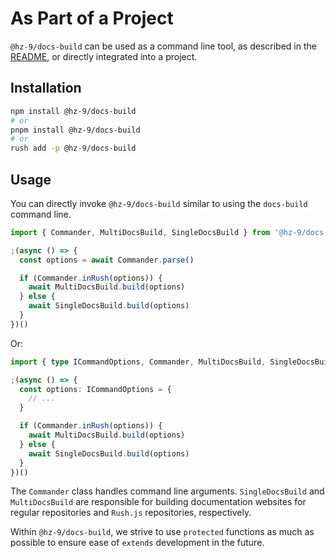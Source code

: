 # As Part of a Project

`@hz-9/docs-build` can be used as a command line tool, as described in the [README](./), or directly integrated into a project.

## Installation

```bash
npm install @hz-9/docs-build
# or
pnpm install @hz-9/docs-build
# or
rush add -p @hz-9/docs-build
```

## Usage

You can directly invoke `@hz-9/docs-build` similar to using the `docs-build` command line.

```ts
import { Commander, MultiDocsBuild, SingleDocsBuild } from '@hz-9/docs-build'

;(async () => {
  const options = await Commander.parse()

  if (Commander.inRush(options)) {
    await MultiDocsBuild.build(options)
  } else {
    await SingleDocsBuild.build(options)
  }
})()
```

Or:

```ts
import { type ICommandOptions, Commander, MultiDocsBuild, SingleDocsBuild } from '@hz-9/docs-build'

;(async () => {
  const options: ICommandOptions = {
    // ...
  }

  if (Commander.inRush(options)) {
    await MultiDocsBuild.build(options)
  } else {
    await SingleDocsBuild.build(options)
  }
})()
```

The `Commander` class handles command line arguments. `SingleDocsBuild` and `MultiDocsBuild` are responsible for building documentation websites for regular repositories and `Rush.js` repositories, respectively.

Within `@hz-9/docs-build`, we strive to use `protected` functions as much as possible to ensure ease of `extends` development in the future.
